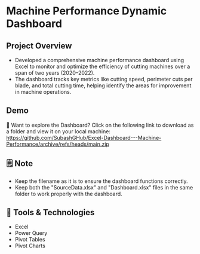 # Machine Performance Dynamic Dashboard



## Project Overview 

 - Developed a comprehensive machine performance dashboard using Excel to monitor and optimize the efficiency of cutting machines over a span of two years (2020–2022). 
 - The dashboard tracks key metrics like cutting speed, perimeter cuts per blade, and total cutting time, helping identify the areas for improvement in machine operations.


## Demo


📂 Want to explore the Dashboard? Click on the following link to download as a folder and view it on your local machine:
https://github.com/SubashGHub/Excel-Dashboard---Machine-Performance/archive/refs/heads/main.zip


## 🗒 Note 

 - Keep the filename as it is to ensure the dashboard functions correctly.
 - Keep both the "SourceData.xlsx" and "Dashboard.xlsx" files in the same folder to work properly with the dashboard.

## 🔧 Tools & Technologies 

- Excel
- Power Query
- Pivot Tables
- Pivot Charts
